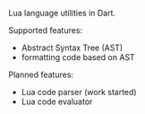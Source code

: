Lua language utilities in Dart.

Supported features:
- Abstract Syntax Tree (AST)
- formatting code based on AST

Planned features:
- Lua code parser (work started)
- Lua code evaluator
